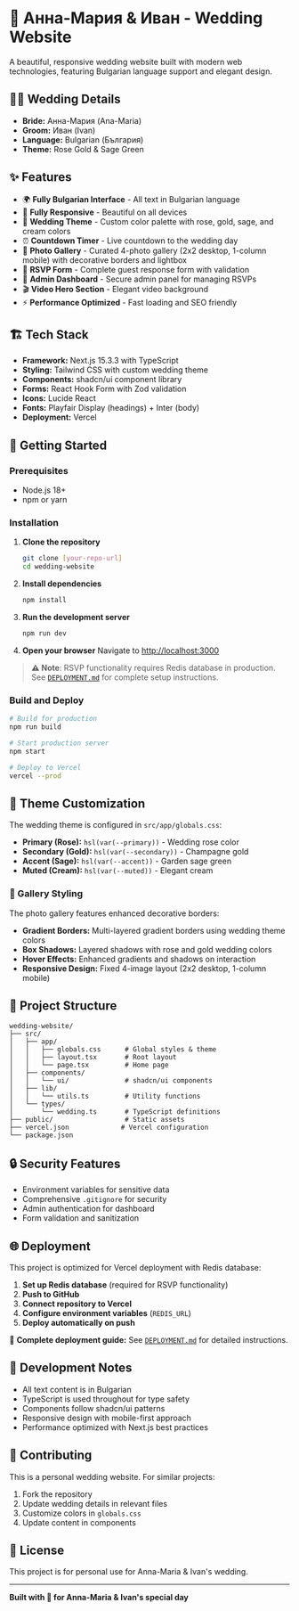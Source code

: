 # 💒 Анна-Мария & Иван - Wedding Website

A beautiful, responsive wedding website built with modern web technologies, featuring Bulgarian language support and elegant design.

## 👰🤵 Wedding Details

- **Bride:** Анна-Мария (Ana-Maria)
- **Groom:** Иван (Ivan)
- **Language:** Bulgarian (България)
- **Theme:** Rose Gold & Sage Green

## ✨ Features

- 🌍 **Fully Bulgarian Interface** - All text in Bulgarian language
- 📱 **Fully Responsive** - Beautiful on all devices
- 🎨 **Wedding Theme** - Custom color palette with rose, gold, sage, and cream colors
- ⏰ **Countdown Timer** - Live countdown to the wedding day
- 📸 **Photo Gallery** - Curated 4-photo gallery (2x2 desktop, 1-column mobile) with decorative borders and lightbox
- 📝 **RSVP Form** - Complete guest response form with validation
- 🔐 **Admin Dashboard** - Secure admin panel for managing RSVPs
- 🎬 **Video Hero Section** - Elegant video background
- ⚡ **Performance Optimized** - Fast loading and SEO friendly

## 🏗️ Tech Stack

- **Framework:** Next.js 15.3.3 with TypeScript
- **Styling:** Tailwind CSS with custom wedding theme
- **Components:** shadcn/ui component library
- **Forms:** React Hook Form with Zod validation
- **Icons:** Lucide React
- **Fonts:** Playfair Display (headings) + Inter (body)
- **Deployment:** Vercel

## 🚀 Getting Started

### Prerequisites

- Node.js 18+
- npm or yarn

### Installation

1. **Clone the repository**

   ```bash
   git clone [your-repo-url]
   cd wedding-website
   ```

2. **Install dependencies**

   ```bash
   npm install
   ```

3. **Run the development server**

   ```bash
   npm run dev
   ```

4. **Open your browser**
   Navigate to [http://localhost:3000](http://localhost:3000)

> **⚠️ Note**: RSVP functionality requires Redis database in production. See [`DEPLOYMENT.md`](./DEPLOYMENT.md) for complete setup instructions.

### Build and Deploy

```bash
# Build for production
npm run build

# Start production server
npm start

# Deploy to Vercel
vercel --prod
```

## 🎨 Theme Customization

The wedding theme is configured in `src/app/globals.css`:

- **Primary (Rose):** `hsl(var(--primary))` - Wedding rose color
- **Secondary (Gold):** `hsl(var(--secondary))` - Champagne gold
- **Accent (Sage):** `hsl(var(--accent))` - Garden sage green
- **Muted (Cream):** `hsl(var(--muted))` - Elegant cream

### 📸 Gallery Styling

The photo gallery features enhanced decorative borders:

- **Gradient Borders:** Multi-layered gradient borders using wedding theme colors
- **Box Shadows:** Layered shadows with rose and gold wedding colors
- **Hover Effects:** Enhanced gradients and shadows on interaction
- **Responsive Design:** Fixed 4-image layout (2x2 desktop, 1-column mobile)

## 📁 Project Structure

```
wedding-website/
├── src/
│   ├── app/
│   │   ├── globals.css      # Global styles & theme
│   │   ├── layout.tsx       # Root layout
│   │   └── page.tsx         # Home page
│   ├── components/
│   │   └── ui/              # shadcn/ui components
│   ├── lib/
│   │   └── utils.ts         # Utility functions
│   └── types/
│       └── wedding.ts       # TypeScript definitions
├── public/                  # Static assets
├── vercel.json             # Vercel configuration
└── package.json
```

## 🔒 Security Features

- Environment variables for sensitive data
- Comprehensive `.gitignore` for security
- Admin authentication for dashboard
- Form validation and sanitization

## 🌐 Deployment

This project is optimized for Vercel deployment with Redis database:

1. **Set up Redis database** (required for RSVP functionality)
2. **Push to GitHub**
3. **Connect repository to Vercel**
4. **Configure environment variables** (`REDIS_URL`)
5. **Deploy automatically on push**

📖 **Complete deployment guide:** See [`DEPLOYMENT.md`](./DEPLOYMENT.md) for detailed instructions.

## 📝 Development Notes

- All text content is in Bulgarian
- TypeScript is used throughout for type safety
- Components follow shadcn/ui patterns
- Responsive design with mobile-first approach
- Performance optimized with Next.js best practices

## 💝 Contributing

This is a personal wedding website. For similar projects:

1. Fork the repository
2. Update wedding details in relevant files
3. Customize colors in `globals.css`
4. Update content in components

## 📄 License

This project is for personal use for Anna-Maria & Ivan's wedding.

---

**Built with 💖 for Anna-Maria & Ivan's special day**
